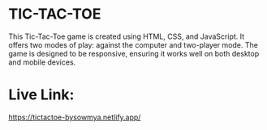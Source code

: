 # TIC-TAC-TOE
This Tic-Tac-Toe game is created using HTML, CSS, and JavaScript. It offers two modes of play: against the computer and two-player mode. The game is designed to be responsive, ensuring it works well on both desktop and mobile devices. 

# Live Link:
https://tictactoe-bysowmya.netlify.app/

